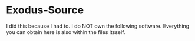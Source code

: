 ﻿# Exodus-Source


 I did this because I had to. I do NOT own the following software. Everything you can obtain here is also within the files itsself.
